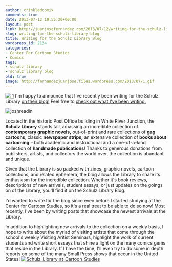 ```yaml
---
author: crinkledcomix
comments: true
date: 2013-07-12 18:55:20+00:00
layout: post
link: http://juanjosefernandez.com/2013/07/12/writing-for-the-schulz-library-blog/
slug: writing-for-the-schulz-library-blog
title: Writing for the Schulz Library Blog
wordpress_id: 2134
categories:
- Center For Cartoon Studies
- Comics
tags:
- schulz library
- schulz library blog
old: true
image: http://fernandezjuanjose.files.wordpress.com/2013/07/1.gif
---
```


[![_1](http://fernandezjuanjose.files.wordpress.com/2013/07/1.gif)](http://fernandezjuanjose.files.wordpress.com/2013/07/1.gif)
I'm happy to announce that I've recently been writing for the Schulz Library [on their blog!](http://www.cartoonstudies.org/schulz/blog/) Feel free to [check out what I've been writing.](http://www.cartoonstudies.org/schulz/blog/author/fernandez/)

![joshreadin](http://fernandezjuanjose.files.wordpress.com/2013/07/joshreadin.gif)

Located in the historic Post Office building in White River Junction, the **Schulz Library** stands tall, amassing an incredible collection of **contemporary graphic novels,** out-of-print and rare collections of **gag cartoons**, classic **newspaper strips,** an extensive collection of **books about cartooning** – both academic and instructional and a one-of-a-kind collection of **handmade publications**! Thanks to generous donations from publishers, artists, and collectors the world over, the collection is abundant and unique.

Given that the Library is so packed with zines, graphic novels, cartoon collections, and related ephemera, the blog allows the Library to share its enthusiasm for the incredible collection. Whether it's book reviews, descriptions of new arrivals, student essays, or just updates on the goings on of the Library, you'll find it on the Schulz Library Blog.

I'd wanted to write for the blog since even before I started studying at the Center for Cartoon Studies, so it's a real treat to be able to do so now! Most recently, I've been by writing posts that showcase the newest arrivals at the Library.

In addition to highlighting new arrivals to the collection on a weekly basis, I hope to write about the myriad of visiting artists that come through the school's weekly Visiting Aritist Seminars, highlight the work of current students and write short essays that shine a light on the many comics gems that reside in the Library. If I have the time, I'll even try to do some in depth reports on some of the many Small Press shows that occur in the United States!
[![Schulz_Library_at_Cartoon_Studies](http://fernandezjuanjose.files.wordpress.com/2013/07/schulz_library_at_cartoon_studies.jpeg)](http://fernandezjuanjose.files.wordpress.com/2013/07/schulz_library_at_cartoon_studies.jpeg)
